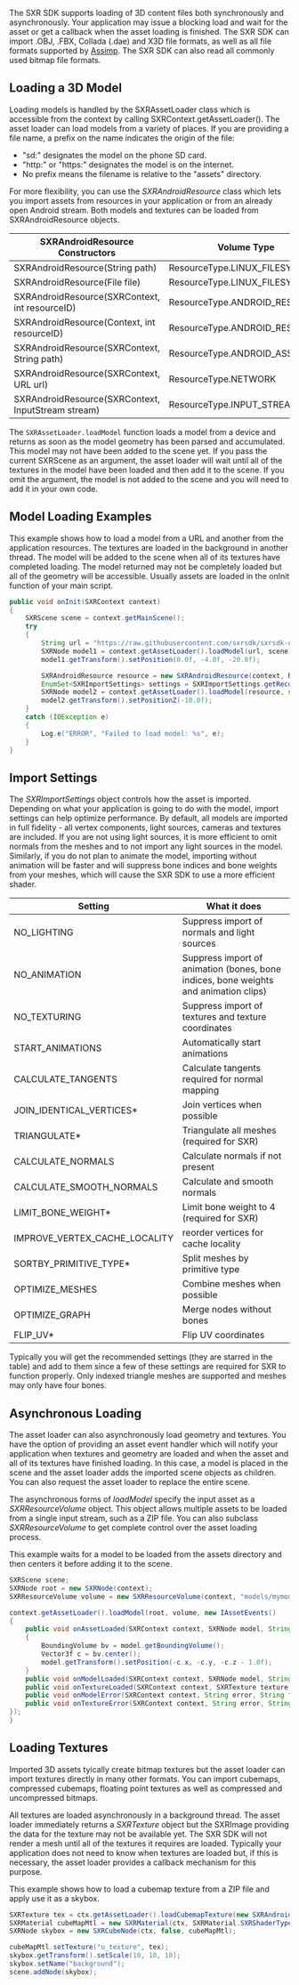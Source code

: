 
The SXR SDK supports loading of 3D content files both synchronously and asynchronously. Your application may issue a blocking load and wait for the asset or get a callback when the asset loading is finished. The SXR SDK can import .OBJ, .FBX, Collada  (.dae) and X3D file formats, as well as all file formats supported by [Assimp](http://assimp.sourceforge.net/main_features_formats.html). The SXR SDK can also read all commonly used bitmap file formats.

## Loading a 3D Model

Loading models is handled by the SXRAssetLoader class which is accessible from the context by calling SXRContext.getAssetLoader(). The asset loader can load models from a variety of places. If you are providing a file name, a prefix on the name indicates the origin of the file:

* "sd:" designates the model on the phone SD card.
* "http:" or "https:" designates the model is on the internet.
* No prefix means the filename is relative to the "assets" directory.

For more flexibility, you can use the *SXRAndroidResource* class which lets you import assets from resources in your application or from an already open Android stream. Both models and textures can be loaded from SXRAndroidResource objects.

| SXRAndroidResource Constructors | Volume Type | Input source |
|---------------------------------|-------------|--------------|
| SXRAndroidResource(String path) | ResourceType.LINUX_FILESYSTEM  | SD card |
| SXRAndroidResource(File file)   | ResourceType.LINUX_FILESYSTEM  | SD card |
| SXRAndroidResource(SXRContext, int resourceID) | ResourceType.ANDROID_RESOURCE | res directory |
| SXRAndroidResource(Context, int resourceID) | ResourceType.ANDROID_RESOURCE | res directory |
| SXRAndroidResource(SXRContext, String path) | ResourceType.ANDROID_ASSETS | assets directory |
| SXRAndroidResource(SXRContext, URL url) | ResourceType.NETWORK | internet |
| SXRAndroidResource(SXRContext, InputStream stream) | ResourceType.INPUT_STREAM | input stream |

The `SXRAssetLoader.loadModel` function loads a model from a device and returns as soon as the model geometry has been parsed and accumulated. This model may not have been added to the scene yet. If you pass the current SXRScene as an argument, the asset loader will wait until all of the textures in the model have been loaded and then add it to the scene. If you omit the argument, the model is not added to the scene and you will need to add it in your own code.

## Model Loading Examples

This example shows how to load a model from a URL and another from the application resources. The textures are loaded in the background in another thread. The model will be added to the scene when all of its textures have completed loading. The model returned may not be completely loaded but all of the geometry will be accessible. Usually assets are loaded in the onInit function of your main script.

```java
public void onInit(SXRContext context)
{
    SXRScene scene = context.getMainScene();
    try
    {
        String url = "https://raw.githubusercontent.com/sxrsdk/sxrsdk-demos/master/sxrjassimpmodelloader/assets/trees/trees9.3ds";
        SXRNode model1 = context.getAssetLoader().loadModel(url, scene);
        model1.getTransform().setPosition(0.0f, -4.0f, -20.0f);

        SXRAndroidResource resource = new SXRAndroidResource(context, R.raw.spaceship);
    	EnumSet<SXRImportSettings> settings = SXRImportSettings.getRecommendedSettings();
    	SXRNode model2 = context.getAssetLoader().loadModel(resource, settings, true, scene);
        model2.getTransform().setPositionZ(-10.0f);
    }
    catch (IOException e)
    {
        Log.e("ERROR", "Failed to load model: %s", e);
    }
}
```

## Import Settings

The *SXRImportSettings* object controls how the asset is imported. Depending on what your application is going to do with the model, import settings can help optimize performance. By default, all models are imported in full fidelity - all vertex components, light sources, cameras and textures are included. If you are not using light sources, it is more efficient to omit normals from the meshes and to not import any light sources in the model. Similarly, if you do not plan to animate the model, importing without animation will be faster and will suppress bone indices and bone weights from your meshes, which will cause the SXR SDK to use a more efficient shader.

| Setting | What it does |
|---------|--------------|
| NO_LIGHTING | Suppress import of normals and light sources |
| NO_ANIMATION | Suppress import of animation (bones, bone indices, bone weights and animation clips) |
| NO_TEXTURING | Suppress import of textures and texture coordinates |
| START_ANIMATIONS | Automatically start animations |
| CALCULATE_TANGENTS | Calculate tangents required for normal mapping |
| JOIN_IDENTICAL_VERTICES* | Join vertices when possible |
| TRIANGULATE* | Triangulate all meshes (required for SXR) |
| CALCULATE_NORMALS | Calculate normals if not present |
| CALCULATE_SMOOTH_NORMALS | Calculate and smooth normals |
| LIMIT_BONE_WEIGHT* | Limit bone weight to 4 (required for SXR) |
| IMPROVE_VERTEX_CACHE_LOCALITY | reorder vertices for cache locality |
| SORTBY_PRIMITIVE_TYPE* | Split meshes by primitive type |
| OPTIMIZE_MESHES | Combine meshes when possible |
| OPTIMIZE_GRAPH | Merge nodes without bones |
| FLIP_UV* | Flip UV coordinates |

Typically you will get the recommended settings (they are starred in the table) and add to them since a few of these settings are required for SXR to function properly. Only indexed triangle meshes are supported and meshes may only have four bones.


## Asynchronous Loading

The asset loader can also asynchronously load geometry and textures. You have the option of providing an asset event handler which will notify your application when textures and geometry are loaded and when the asset and all of its textures have finished loading. In this case, a model is placed in the scene and the asset loader adds the imported scene objects as children. You can also request the asset loader to replace the entire scene.

The asynchronous forms of *loadModel* specify the input asset as a *SXRResourceVolume* object. This object allows multiple assets to be loaded from a single input stream, such as a ZIP file. You can also subclass *SXRResourceVolume* to get complete control over the asset loading process.

This example waits for a model to be loaded from the assets directory and then centers it before adding it to the scene.
```java
SXRScene scene;
SXRNode root = new SXRNode(context);
SXRResourceVolume volume = new SXRResourceVolume(context, "models/mymodel.fbx");

context.getAssetLoader().loadModel(root, volume, new IAssetEvents()
{
	public void onAssetLoaded(SXRContext context, SXRNode model, String filePath, String errors);
    {
    	BoundingVolume bv = model.getBoundingVolume();
        Vector3f c = bv.center();
        model.getTransform().setPosition(-c.x, -c.y, -c.z - 1.0f);
    }
    public void onModelLoaded(SXRContext context, SXRNode model, String filePath) { }
    public void onTextureLoaded(SXRContext context, SXRTexture texture, String filePath) { }
    public void onModelError(SXRContext context, String error, String filePath) { }
    public void onTextureError(SXRContext context, String error, String filePath) { }
});
}
```
## Loading Textures

Imported 3D assets tyically create bitmap textures but the asset loader can import textures directly in many other formats. You can import cubemaps, compressed cubemaps, floating point textures as well as compressed and uncompressed bitmaps.

All textures are loaded asynchronously in a background thread. The asset loader immediately returns a *SXRTexture* object but the SXRImage providing the data for the texture may not be available yet. The SXR SDK will not render a mesh until all of the textures it requires are loaded. Typically your application does not need to know when textures are loaded but, if this is necessary, the asset loader provides a callback mechanism for this purpose.

This example shows how to load a cubemap texture from a ZIP file and apply use it as a skybox.

```java
SXRTexture tex = ctx.getAssetLoader().loadCubemapTexture(new SXRAndroidResource(ctx, R.raw.beach));
SXRMaterial cubeMapMtl = new SXRMaterial(ctx, SXRMaterial.SXRShaderType.Cubemap.ID);
SXRNode skybox = new SXRCubeNode(ctx, false, cubeMapMtl);

cubeMapMtl.setTexture("u_texture", tex);
skybox.getTransform().setScale(10, 10, 10);
skybox.setName("background");
scene.addNode(skybox);
```
